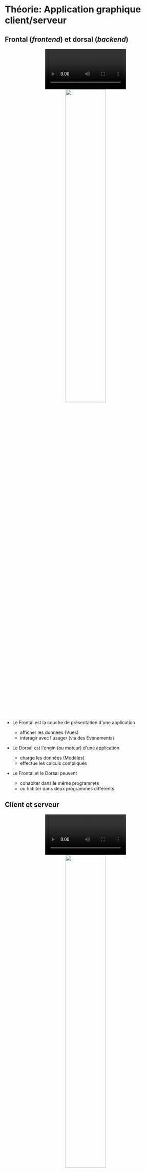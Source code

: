 # Théorie: Application graphique client/serveur

## Frontal (*frontend*) et dorsal (*backend*)

<center>
<video width="50%" src="/cegep/420-4F5-MO/modules/02/theorie/dorsal_frontal.mp4" type="video/mp4" controls>
</center>

<center>
<img width="50%" src="frontal_dorsal.png" />
</center>

* Le Frontal est la couche de présentation d'une application
    * afficher les données (Vues)
    * interagir avec l'usager (via des Événements)

* Le Dorsal est l'engin (ou moteur) d'une application
    * charge les données (Modèles)
    * effectue les calculs compliqués

* Le Frontal et le Dorsal peuvent 
    * cohabiter dans le même programmes
    * ou habiter dans deux programmes différents

## Client et serveur

<center>
<video width="50%" src="/cegep/420-4F5-MO/modules/02/theorie/client_serveur.mp4" type="video/mp4" controls>
</center>

<center>
<img width="50%" src="client_serveur.png" />
</center>

* Le Client et le Serveur sont toujours deux programmes différents

* Le Client est le programme qui s'exécute sur la machine l'usager

* Le Serveur est le programme qui s'exécute sur une machine distance, accessible via le réseau



## Frontal/Dorsal Vs Client/Serveur

<center>
<video width="50%" src="/cegep/420-4F5-MO/modules/02/theorie/client_serveur_frontal_dorsal.mp4" type="video/mp4" controls>
</center>

* Les notions de Frontal/Dorsal et Client/Serveur ne sont pas identiques!

* Une application peut avoir un Frontal et un Dorsal, sans avoir de Serveur

* Un Serveur peut exécuter la majeur partie du Frontal 
    * (dans ce cas le client est un programme minimaliste)

<br>
<br>

* Voici quelques exemples:

<br>


<center>
<img width="100%" src="client_serveur_frontal_dorsal.png" />
</center>

<br>
<br>


## `Ntro`, un cadriciel (*framework*) conçu pour l'enseignement


<center>
<video width="50%" src="/cegep/420-4F5-MO/modules/02/theorie/cadriciel_ntro.mp4" type="video/mp4" controls>
</center>

1. Un cadriciel permet 
    * d'organiser le code
    * de simplifier certaines tâches courantes (charger un modèle, créer une vue)

1. `Ntro` est développé par le prof à des fins pédagogiques

1. Le but est d'arrimer les concepts vu en cours avec le code, p.ex:
    * on voit les concepts de Client et de Frontal
    * en `Ntro`, on doit définir une classe `Client` et une classe `Frontal`

1. Un autre objectif est de visualiser le plus possible la logique de l'application

1. `Ntro` a aussi la particularité de supporter à la fois Java et Javascript (via JSweet)
    * p.ex. presque tout sur <a href="https://aiguilleur.ca">aiguilleur.ca</a> est programmé en Java:
        * le serveur Web
        * le dorsal, qui s'exécute sur le serveur
        * le frontal, qui peut s'exécuter
            * sur le serveur (en Java)
            * ou dans le navigateur (en Javascript tiré du même code Java)


## Patron *MVC* en `Ntro`

<center>
<video width="50%" src="/cegep/420-4F5-MO/modules/02/theorie/mvc_ntro.mp4" type="video/mp4" controls>
</center>

* De façon général, le patron *MVC* signifie qu'on organise le code en trois parties:
    * Les *Modèles*: 
        * les données
        * la logique *du domaine d'application* (p.ex. les règles d'un jeu)
    * Les *Vues*: 
        * affichage des données
        * interactions avec l'usager
    * Le *Contrôleur*:
        * la logique *du programme*, p.ex.
        * comment charger les modèles (base de données? fichiers?)
        * quand crééer les vues (dès le début? dynamiquement?)

* Typiquement, un cadriciel propose sa propre version du partron *MVC*

* Voici la version proposée par Ntro

    <center>
    <img width="75%" src="mvc_ntro.png" />
    </center>

    * On a une notion explicite de *Frontal* et de *Dorsal*
    * Le Frontal réagit aux *événements* usagers
    * Le Frontal envoit des *messages* au Dorsal
    * Seul le Dorsal peut modifier un modèle
    * Le Frontal reçoit des mises-à-jour quand le modèle est modifié
        * on dit que le frontal *observe* le modèle
        * via les mises-à-jour, le frontal peut afficher les données du modèle
        * (le Frontal ne manipule jamais le modèle au complet)

## Le client en `Ntro`

<center>
<video width="50%" src="/cegep/420-4F5-MO/modules/02/theorie/client_ntro.mp4" type="video/mp4" controls>
</center>

* La classe principale d'un client `Ntro` doit implanter `NtroClientFx` (pour JavaFx)

$[java ./ClientPong 1 1]()

* Cette classe doit appeler `launch` pour démarrer l'application

$[java ./ClientPong 3 5]()

* Elle doit aussi déclarer un frontal, des modèles, des messages et un dorsal

$[java ./ClientPong 7 26]()


## Le frontal en `Ntro`

<center>
<video width="50%" src="/cegep/420-4F5-MO/modules/02/theorie/frontal_ntro.mp4" type="video/mp4" controls>
</center>

* Le frontal est une classe qui implante `Frontend`

$[java ./FrontalPong 1 1]()

* Le frontal doit aussi créer des tâches, déclarer des événements et des vues:

$[java ./FrontalPong 3 16]()

* Une fois l'application prête, la méthode `execute` sera appelée:

$[java ./FrontalPong 18 21]()


## Le dorsal en `Ntro`

<center>
<video width="50%" src="/cegep/420-4F5-MO/modules/02/theorie/dorsal_ntro.mp4" type="video/mp4" controls>
</center>

* Le dorsal de base est une classe qui hérite de `LocalBackendNtro`

$[java ./DorsalPong 1 1]()

* Le dorsal doit aussi créer des tâches

$[java ./DorsalPong 3 6]()

* La méthode `execute` va être appelée quand l'application est prête:

$[java ./DorsalPong 8 11]()


## Le contrôleur en `Ntro`: un graphe de tâches

<center>
<video width="50%" src="/cegep/420-4F5-MO/modules/02/theorie/graphe_de_taches01.mp4" type="video/mp4" controls>
</center>

* `Ntro` n'a pas de notion explicite de contrôleur

* On va plutôt définir des graphes de tâches 
    * un pour le frontal et un pour le dorsal

* Le frontal va créé les tâches concernant les vues et les événements usager

* Le dorsal va créé les tâches pour recevoir les messages et modifier les modèles


### Définir les tâches du frontal en Java

<center>
<video width="50%" src="/cegep/420-4F5-MO/modules/02/theorie/graphe_de_taches02.mp4" type="video/mp4" controls>
</center>

* Pour définir une tâche, il faut ajouter cet `import static`

$[java ./Tasks 1 1]()

* Ensuite, on va utiliser un objet de type `FrontendTasks`:

$[java ./Tasks 4 21]()

* Si on décortique le code ci-haut, on a 

    * Créer une tâche nommée `afficherVuePartie`

        $[java ./Tasks 22 22]()

    * Cette tâche attend que la `VueRacine` soit créée:

        $[java ./Tasks 24 24]()

    * Cette tâche attend aussi que la `VuePartie` soit créée:

        $[java ./Tasks 26 26]()

    * Cette tâche se déclenche suite à l'événement `EvtAfficherPartie`

        $[java ./Tasks 28 28]()

    * Finalement, voici le code ce que la tâche exécute:

        $[java ./Tasks 30 36]()

    * La tâche commence par récupérer les résultats créés par les autres tâches

        * Récupérer la `VueRacine`

            $[java ./Tasks 38 38]()

        * Récupérer la `VuePartie`

            $[java ./Tasks 39 39]()


* REMARQUE: on doit avoir les mêmes valeurs dans `waitsFor` et dans `inputs.get`
    * P.ex. `created(VueRacine.class)` se répète comme suit:

    $[java ./Tasks 24 24]()
    $[java ./Tasks 38 38]()

    * On peut dire: 

        * `waitsFor` c'est ce dont j'ai besoin pour m'exécuter
        * `inputs.get` me permet de le récupérer
        


### Interpréter un graphe de tâches

<center>
<video width="50%" src="/cegep/420-4F5-MO/modules/02/theorie/graphe_de_taches03.mp4" type="video/mp4" controls>
</center>

* Voici un extrait du graphe des tâches du tutoriel 04:

<center>
<img width="100%" src="frontend.png" />
</center>

* Chaque flèche est une dépendance

* On peut dire:
    * la tâche `viewLoader[VuePartie]` doit s'exécuter avant la tâche `VuePartie`

* On peut aussi dire:
    * la tâche `VuePartie` va s'exécuter dès que `viewLoader[VuePartie]` est terminée

* Une tâche peut produire un résultat (générer une valeur)

* Une tâche a accès aux résultats produits par les tâches précédentes

* Par exemple, la tâche `afficherVuePartie` a accès aux résultats des tâches:
    * `VuePartie`
    * `viewLoader[VuePartie]`
    * `event[EvtAfficherPartie]`

* Finalement, le graphe des tâches permet de gérer les événements et les messages

* Par exemple, la tâche `afficherVuePartie` va s'exécuter à chaque fois où:
    * la `VuePartie` existe
    * l'événement `EvtAfficherPartie` est déclenché




## La fenêtre en `Ntro` (classe `Window`)

<center>
<video width="50%" src="/cegep/420-4F5-MO/modules/02/theorie/ntro_window.mp4" type="video/mp4" controls>
</center>

* La classe `Window` représente la fenêtre principale de l'application

* Voici l'interface:

    $[java ./Window]()


* `resize` permet de changer la taille de la fenêtre (en pixels)

* `installRootView` permet d'afficher la Vue racine (la page principale)

* `show` permet d'afficher la fenêtre (qui est cachée par défaut)

* `fullscreen` premet d'afficher en plein écran

* `decorations` permet d'afficher ou non la barre et les boutons qu'ajoute l'OS

